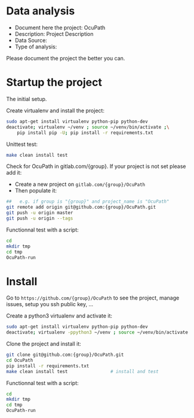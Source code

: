 # Data analysis
- Document here the project: OcuPath
- Description: Project Description
- Data Source:
- Type of analysis:

Please document the project the better you can.

# Startup the project

The initial setup.

Create virtualenv and install the project:
```bash
sudo apt-get install virtualenv python-pip python-dev
deactivate; virtualenv ~/venv ; source ~/venv/bin/activate ;\
    pip install pip -U; pip install -r requirements.txt
```

Unittest test:
```bash
make clean install test
```

Check for OcuPath in gitlab.com/{group}.
If your project is not set please add it:

- Create a new project on `gitlab.com/{group}/OcuPath`
- Then populate it:

```bash
##   e.g. if group is "{group}" and project_name is "OcuPath"
git remote add origin git@github.com:{group}/OcuPath.git
git push -u origin master
git push -u origin --tags
```

Functionnal test with a script:

```bash
cd
mkdir tmp
cd tmp
OcuPath-run
```

# Install

Go to `https://github.com/{group}/OcuPath` to see the project, manage issues,
setup you ssh public key, ...

Create a python3 virtualenv and activate it:

```bash
sudo apt-get install virtualenv python-pip python-dev
deactivate; virtualenv -ppython3 ~/venv ; source ~/venv/bin/activate
```

Clone the project and install it:

```bash
git clone git@github.com:{group}/OcuPath.git
cd OcuPath
pip install -r requirements.txt
make clean install test                # install and test
```
Functionnal test with a script:

```bash
cd
mkdir tmp
cd tmp
OcuPath-run
```
